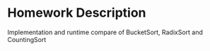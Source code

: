 # Homework Description
Implementation and runtime compare of BucketSort, RadixSort and CountingSort
